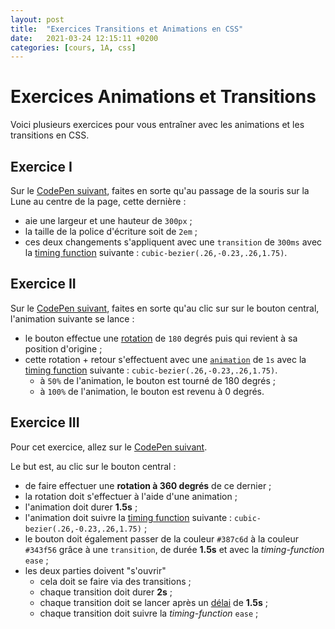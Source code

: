 ```yaml
---
layout: post
title:  "Exercices Transitions et Animations en CSS"
date:   2021-03-24 12:15:11 +0200
categories: [cours, 1A, css]
---
```

# Exercices Animations et Transitions

Voici plusieurs exercices pour vous entraîner avec les animations et les transitions en CSS.

## Exercice I
Sur le [CodePen suivant](https://codepen.io/nugetchar/pen/GRNVxPp), faites en sorte qu'au passage de la souris sur la Lune au centre de la page, cette dernière : 

- aie une largeur et une hauteur de `300px` ;
- la taille de la police d'écriture soit de `2em` ;
- ces deux changements s'appliquent avec une `transition` de `300ms` avec la [timing function](https://developer.mozilla.org/fr/docs/Web/CSS/transition-timing-function) suivante : `cubic-bezier(.26,-0.23,.26,1.75)`.

## Exercice II
Sur le [CodePen suivant](https://codepen.io/nugetchar/pen/eYgZeQX), faites en sorte qu'au clic sur sur le bouton central, l'animation suivante se lance :

- le bouton effectue une [rotation](https://developer.mozilla.org/fr/docs/Web/CSS/transform-function/rotate%28%29) de `180` degrés puis qui revient à sa position d'origine ;
- cette rotation + retour s'effectuent avec une [`animation`](https://developer.mozilla.org/fr/docs/Web/CSS/animation) de `1s` avec la [timing function](https://developer.mozilla.org/fr/docs/Web/CSS/transition-timing-function) suivante : `cubic-bezier(.26,-0.23,.26,1.75)`.
    - à `50%` de l'animation, le bouton est tourné de 180 degrés ;
    - à `100%` de l'animation, le bouton est revenu à 0 degrés.

## Exercice III
Pour cet exercice, allez sur le [CodePen suivant](https://codepen.io/nugetchar/pen/eYgZwyL).

Le but est, au clic sur le bouton central : 

- de faire effectuer une **rotation à 360 degrés** de ce dernier ;
- la rotation doit s'effectuer à l'aide d'une animation ;
- l'animation doit durer **1.5s** ;
- l'animation doit suivre la [timing function](https://developer.mozilla.org/fr/docs/Web/CSS/transition-timing-function) suivante : `cubic-bezier(.26,-0.23,.26,1.75)` ;
- le bouton doit également passer de la couleur `#387c6d` à la couleur `#343f56` grâce à une `transition`, de durée **1.5s** et avec la *timing-function* `ease` ;
- les deux parties doivent "s'ouvrir"
    - cela doit se faire via des transitions ;
    - chaque transition doit durer **2s** ;
    - chaque transition doit se lancer après un [délai](https://developer.mozilla.org/fr/docs/Web/CSS/animation-delay) de **1.5s** ;
    - chaque transition doit suivre la *timing-function* `ease` ;